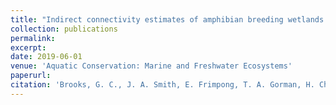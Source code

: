 ```yaml
---
title: "Indirect connectivity estimates of amphibian breeding wetlands from spatially explicit occupancy models"
collection: publications
permalink: 
excerpt:
date: 2019-06-01
venue: 'Aquatic Conservation: Marine and Freshwater Ecosystems'
paperurl:
citation: 'Brooks, G. C., J. A. Smith, E. Frimpong, T. A. Gorman, H. Chandler, and C. A. Haas. 2019. Indirect connectivity estimates of amphibian breeding wetlands from spatially explicit occupancy models. Aquatic Conservation: Marine and Freshwater Ecosystems 29:1815-1825. doi.org/10.1002/aqc.3190'
---
```

